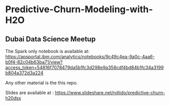 # Predictive-Churn-Modeling-with-H2O
## Dubai Data Science Meetup

The  Spark only notebook is available at: https://apsportal.ibm.com/analytics/notebooks/9c49c4ea-9a0c-4aa6-b0f4-82c04b63ba71/view?access_token=54816f7078479da5b1fc3d298e9a358cdf4bd84b1fc34a3199b804a372d3a224
 
Any other material is the this repo.

Slides are available at : https://www.slideshare.net/ndjido/predictive-churn-h20dsx
